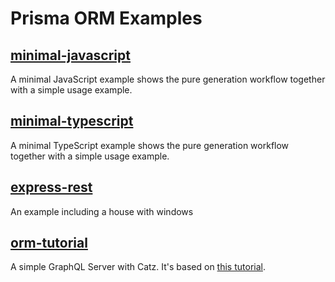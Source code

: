 # Prisma ORM Examples

## [minimal-javascript](https://github.com/prisma/orm-examples/tree/master/minimal-javascript)

A minimal JavaScript example shows the pure generation workflow together with a simple usage example.

## [minimal-typescript](https://github.com/prisma/orm-examples/tree/master/minimal-typescript)

A minimal TypeScript example shows the pure generation workflow together with a simple usage example.

## [express-rest](https://github.com/prisma/orm-examples/tree/master/express-rest)

An example including a house with windows

## [orm-tutorial](https://github.com/prisma/orm-examples/tree/master/orm-tutorial)

A simple GraphQL Server with Catz. It's based on [this tutorial](https://github.com/timsuchanek/orm-tutorial/tree/master).
